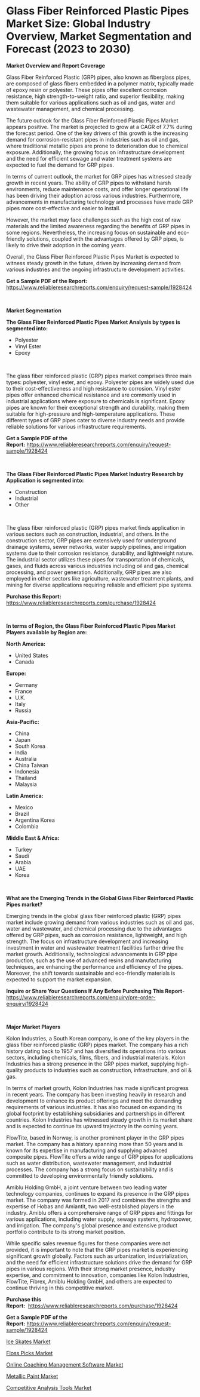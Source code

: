 <p><h1>Glass Fiber Reinforced Plastic Pipes Market Size: Global Industry Overview, Market Segmentation and Forecast (2023 to 2030)</h1></p><p><strong>Market Overview and Report Coverage</strong></p>
<p><p>Glass Fiber Reinforced Plastic (GRP) pipes, also known as fiberglass pipes, are composed of glass fibers embedded in a polymer matrix, typically made of epoxy resin or polyester. These pipes offer excellent corrosion resistance, high strength-to-weight ratio, and superior flexibility, making them suitable for various applications such as oil and gas, water and wastewater management, and chemical processing.</p><p>The future outlook for the Glass Fiber Reinforced Plastic Pipes Market appears positive. The market is projected to grow at a CAGR of 7.7% during the forecast period. One of the key drivers of this growth is the increasing demand for corrosion-resistant pipes in industries such as oil and gas, where traditional metallic pipes are prone to deterioration due to chemical exposure. Additionally, the growing focus on infrastructure development and the need for efficient sewage and water treatment systems are expected to fuel the demand for GRP pipes.</p><p>In terms of current outlook, the market for GRP pipes has witnessed steady growth in recent years. The ability of GRP pipes to withstand harsh environments, reduce maintenance costs, and offer longer operational life has been driving their adoption across various industries. Furthermore, advancements in manufacturing technology and processes have made GRP pipes more cost-effective and easier to install.</p><p>However, the market may face challenges such as the high cost of raw materials and the limited awareness regarding the benefits of GRP pipes in some regions. Nevertheless, the increasing focus on sustainable and eco-friendly solutions, coupled with the advantages offered by GRP pipes, is likely to drive their adoption in the coming years.</p><p>Overall, the Glass Fiber Reinforced Plastic Pipes Market is expected to witness steady growth in the future, driven by increasing demand from various industries and the ongoing infrastructure development activities.</p></p>
<p><strong>Get a Sample PDF of the Report:</strong> <a href="https://www.reliableresearchreports.com/enquiry/request-sample/1928424">https://www.reliableresearchreports.com/enquiry/request-sample/1928424</a></p>
<p>&nbsp;</p>
<p><strong>Market Segmentation</strong></p>
<p><strong>The Glass Fiber Reinforced Plastic Pipes Market Analysis by types is segmented into:</strong></p>
<p><ul><li>Polyester</li><li>Vinyl Ester</li><li>Epoxy</li></ul></p>
<p>&nbsp;</p>
<p><p>The glass fiber reinforced plastic (GRP) pipes market comprises three main types: polyester, vinyl ester, and epoxy. Polyester pipes are widely used due to their cost-effectiveness and high resistance to corrosion. Vinyl ester pipes offer enhanced chemical resistance and are commonly used in industrial applications where exposure to chemicals is significant. Epoxy pipes are known for their exceptional strength and durability, making them suitable for high-pressure and high-temperature applications. These different types of GRP pipes cater to diverse industry needs and provide reliable solutions for various infrastructure requirements.</p></p>
<p><strong>Get a Sample PDF of the Report:</strong>&nbsp;<a href="https://www.reliableresearchreports.com/enquiry/request-sample/1928424">https://www.reliableresearchreports.com/enquiry/request-sample/1928424</a></p>
<p>&nbsp;</p>
<p><strong>The Glass Fiber Reinforced Plastic Pipes Market Industry Research by Application is segmented into:</strong></p>
<p><ul><li>Construction</li><li>Industrial</li><li>Other</li></ul></p>
<p>&nbsp;</p>
<p><p>The glass fiber reinforced plastic (GRP) pipes market finds application in various sectors such as construction, industrial, and others. In the construction sector, GRP pipes are extensively used for underground drainage systems, sewer networks, water supply pipelines, and irrigation systems due to their corrosion resistance, durability, and lightweight nature. The industrial sector utilizes these pipes for transportation of chemicals, gases, and fluids across various industries including oil and gas, chemical processing, and power generation. Additionally, GRP pipes are also employed in other sectors like agriculture, wastewater treatment plants, and mining for diverse applications requiring reliable and efficient pipe systems.</p></p>
<p><strong>Purchase this Report:</strong>&nbsp; <a href="https://www.reliableresearchreports.com/purchase/1928424">https://www.reliableresearchreports.com/purchase/1928424</a></p>
<p>&nbsp;</p>
<p><strong>In terms of Region, the Glass Fiber Reinforced Plastic Pipes Market Players available by Region are:</strong></p>
<p>
    <p> <strong> North America: </strong>
        <ul>
            <li>United States</li>
            <li>Canada</li>
        </ul>
        </p> 
    <p> <strong> Europe: </strong>
        <ul>
            <li>Germany</li>
            <li>France</li>
            <li>U.K.</li>
            <li>Italy</li>
            <li>Russia</li>
        </ul>
        </p> 
    <p> <strong> Asia-Pacific: </strong>
        <ul>
            <li>China</li>
            <li>Japan</li>
            <li>South Korea</li>
            <li>India</li>
            <li>Australia</li>
            <li>China Taiwan</li>
            <li>Indonesia</li>
            <li>Thailand</li>
            <li>Malaysia</li>
        </ul>
        </p> 
    <p> <strong> Latin America: </strong>
        <ul>
            <li>Mexico</li>
            <li>Brazil</li>
            <li>Argentina Korea</li>
            <li>Colombia</li>
        </ul>
        </p> 
    <p> <strong> Middle East & Africa: </strong>
        <ul>
            <li>Turkey</li>
            <li>Saudi</li>
            <li>Arabia</li>
            <li>UAE</li>
            <li>Korea</li>
        </ul>
    </p>
    </p>
<p>&nbsp;</p>
<p><strong>What are the Emerging Trends in the Global Glass Fiber Reinforced Plastic Pipes market?</strong></p>
<p><p>Emerging trends in the global glass fiber reinforced plastic (GRP) pipes market include growing demand from various industries such as oil and gas, water and wastewater, and chemical processing due to the advantages offered by GRP pipes, such as corrosion resistance, lightweight, and high strength. The focus on infrastructure development and increasing investment in water and wastewater treatment facilities further drive the market growth. Additionally, technological advancements in GRP pipe production, such as the use of advanced resins and manufacturing techniques, are enhancing the performance and efficiency of the pipes. Moreover, the shift towards sustainable and eco-friendly materials is expected to support the market expansion.</p></p>
<p><strong>Inquire or Share Your Questions If Any Before Purchasing This Report</strong>- <a href="https://www.reliableresearchreports.com/enquiry/pre-order-enquiry/1928424">https://www.reliableresearchreports.com/enquiry/pre-order-enquiry/1928424</a></p>
<p>&nbsp;</p>
<p><strong>Major Market Players</strong></p>
<p><p>Kolon Industries, a South Korean company, is one of the key players in the glass fiber reinforced plastic (GRP) pipes market. The company has a rich history dating back to 1957 and has diversified its operations into various sectors, including chemicals, films, fibers, and industrial materials. Kolon Industries has a strong presence in the GRP pipes market, supplying high-quality products to industries such as construction, infrastructure, and oil & gas.</p><p>In terms of market growth, Kolon Industries has made significant progress in recent years. The company has been investing heavily in research and development to enhance its product offerings and meet the demanding requirements of various industries. It has also focused on expanding its global footprint by establishing subsidiaries and partnerships in different countries. Kolon Industries has witnessed steady growth in its market share and is expected to continue its upward trajectory in the coming years.</p><p>FlowTite, based in Norway, is another prominent player in the GRP pipes market. The company has a history spanning more than 50 years and is known for its expertise in manufacturing and supplying advanced composite pipes. FlowTite offers a wide range of GRP pipes for applications such as water distribution, wastewater management, and industrial processes. The company has a strong focus on sustainability and is committed to developing environmentally friendly solutions.</p><p>Amiblu Holding GmbH, a joint venture between two leading water technology companies, continues to expand its presence in the GRP pipes market. The company was formed in 2017 and combines the strengths and expertise of Hobas and Amiantit, two well-established players in the industry. Amiblu offers a comprehensive range of GRP pipes and fittings for various applications, including water supply, sewage systems, hydropower, and irrigation. The company's global presence and extensive product portfolio contribute to its strong market position.</p><p>While specific sales revenue figures for these companies were not provided, it is important to note that the GRP pipes market is experiencing significant growth globally. Factors such as urbanization, industrialization, and the need for efficient infrastructure solutions drive the demand for GRP pipes in various regions. With their strong market presence, industry expertise, and commitment to innovation, companies like Kolon Industries, FlowTite, Fibrex, Amiblu Holding GmbH, and others are expected to continue thriving in this competitive market.</p></p>
<p><strong>Purchase this Report:</strong>&nbsp;&nbsp;<a href="https://www.reliableresearchreports.com/purchase/1928424">https://www.reliableresearchreports.com/purchase/1928424</a></p>
<p></p>
<p><strong>Get a Sample PDF of the Report:</strong>&nbsp;<a href="https://www.reliableresearchreports.com/enquiry/request-sample/1928424">https://www.reliableresearchreports.com/enquiry/request-sample/1928424</a></p>
<p><p><a href="https://www.linkedin.com/pulse/ice-skates-market-size-growth-forecast-from-2023-2030-premierise-8ohoe/">Ice Skates Market</a></p><p><a href="https://www.linkedin.com/pulse/floss-picks-market-size-share-amp-trends-analysis-report-application-nfqze/">Floss Picks Market</a></p><p><a href="https://github.com/Chiragrp22/Market-Research-Report-List-1/blob/main/online-coaching-management-software-market.md">Online Coaching Management Software Market</a></p><p><a href="https://medium.com/@karleeprice82/metallic-paint-market-research-report-its-history-and-forecast-2023-to-2030-1984159e8b95">Metallic Paint Market</a></p><p><a href="https://github.com/ChiragRP21/Market-Research-Report-List-1/blob/main/competitive-analysis-tools-market.md">Competitive Analysis Tools Market</a></p></p>